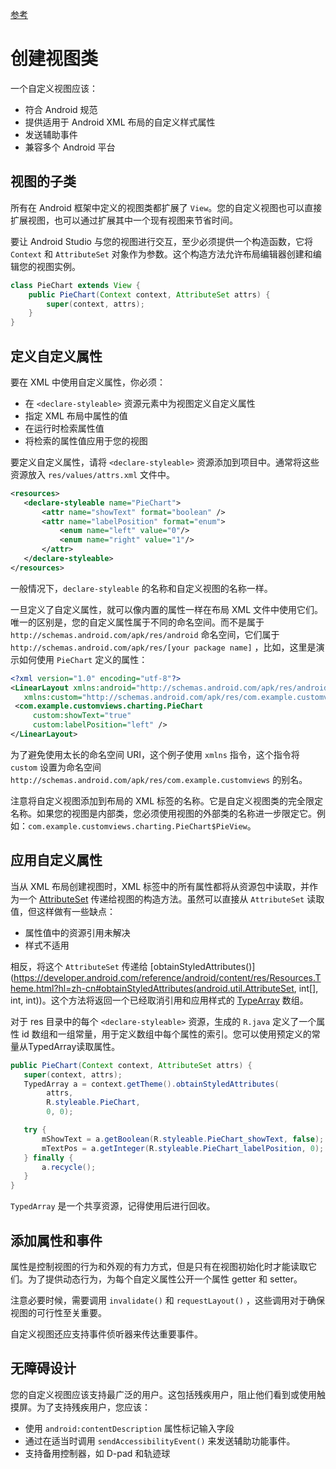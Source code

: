 [参考](https://developer.android.com/training/custom-views/create-view.html?hl=zh-cn)

# 创建视图类

一个自定义视图应该：

- 符合 Android 规范
- 提供适用于 Android XML 布局的自定义样式属性
- 发送辅助事件
- 兼容多个 Android 平台



## 视图的子类

所有在 Android 框架中定义的视图类都扩展了 `View`。您的自定义视图也可以直接扩展视图，也可以通过扩展其中一个现有视图来节省时间。

要让 Android Studio 与您的视图进行交互，至少必须提供一个构造函数，它将 `Context`  和  `AttributeSet` 对象作为参数。这个构造方法允许布局编辑器创建和编辑您的视图实例。

``` java
class PieChart extends View {
    public PieChart(Context context, AttributeSet attrs) {
        super(context, attrs);
    }
}
```



## 定义自定义属性

要在 XML 中使用自定义属性，你必须：

- 在 `<declare-styleable>` 资源元素中为视图定义自定义属性
- 指定 XML 布局中属性的值
- 在运行时检索属性值
- 将检索的属性值应用于您的视图

要定义自定义属性，请将 `<declare-styleable>` 资源添加到项目中。通常将这些资源放入 `res/values/attrs.xml`  文件中。

``` xml
<resources>
   <declare-styleable name="PieChart">
       <attr name="showText" format="boolean" />
       <attr name="labelPosition" format="enum">
           <enum name="left" value="0"/>
           <enum name="right" value="1"/>
       </attr>
   </declare-styleable>
</resources>
```

一般情况下，`declare-styleable` 的名称和自定义视图的名称一样。

一旦定义了自定义属性，就可以像内置的属性一样在布局 XML 文件中使用它们。唯一的区别是，您的自定义属性属于不同的命名空间。而不是属于 `http://schemas.android.com/apk/res/android`  命名空间，它们属于 `http://schemas.android.com/apk/res/[your package name]` ，比如，这里是演示如何使用 `PieChart` 定义的属性：

``` xml
<?xml version="1.0" encoding="utf-8"?>
<LinearLayout xmlns:android="http://schemas.android.com/apk/res/android"
   xmlns:custom="http://schemas.android.com/apk/res/com.example.customviews">
 <com.example.customviews.charting.PieChart
     custom:showText="true"
     custom:labelPosition="left" />
</LinearLayout>
```

为了避免使用太长的命名空间 URI，这个例子使用 `xmlns` 指令，这个指令将 `custom` 设置为命名空间 `http://schemas.android.com/apk/res/com.example.customviews` 的别名。

注意将自定义视图添加到布局的 XML 标签的名称。它是自定义视图类的完全限定名称。如果您的视图是内部类，您必须使用视图的外部类的名称进一步限定它。例如：`com.example.customviews.charting.PieChart$PieView`。



## 应用自定义属性

当从 XML 布局创建视图时，XML 标签中的所有属性都将从资源包中读取，并作为一个 [AttributeSet](https://developer.android.com/reference/android/util/AttributeSet.html?hl=zh-cn) 传递给视图的构造方法。虽然可以直接从  `AttributeSet`  读取值，但这样做有一些缺点：

- 属性值中的资源引用未解决
- 样式不适用

相反，将这个 `AttributeSet` 传递给 [obtainStyledAttributes()](https://developer.android.com/reference/android/content/res/Resources.Theme.html?hl=zh-cn#obtainStyledAttributes(android.util.AttributeSet, int[], int, int))。这个方法将返回一个已经取消引用和应用样式的 [TypeArray](https://developer.android.com/reference/android/content/res/TypedArray.html?hl=zh-cn) 数组。

对于 res 目录中的每个  `<declare-styleable>` 资源，生成的 `R.java` 定义了一个属性 id 数组和一组常量，用于定义数组中每个属性的索引。您可以使用预定义的常量从TypedArray读取属性。

``` java
public PieChart(Context context, AttributeSet attrs) {
   super(context, attrs);
   TypedArray a = context.getTheme().obtainStyledAttributes(
        attrs,
        R.styleable.PieChart,
        0, 0);

   try {
       mShowText = a.getBoolean(R.styleable.PieChart_showText, false);
       mTextPos = a.getInteger(R.styleable.PieChart_labelPosition, 0);
   } finally {
       a.recycle();
   }
}
```

`TypedArray` 是一个共享资源，记得使用后进行回收。



## 添加属性和事件

属性是控制视图的行为和外观的有力方式，但是只有在视图初始化时才能读取它们。为了提供动态行为，为每个自定义属性公开一个属性 getter 和 setter。

注意必要时候，需要调用  `invalidate()`  和  `requestLayout()` ，这些调用对于确保视图的可行性至关重要。

自定义视图还应支持事件侦听器来传达重要事件。



## 无障碍设计

您的自定义视图应该支持最广泛的用户。这包括残疾用户，阻止他们看到或使用触摸屏。为了支持残疾用户，您应该：

- 使用  `android:contentDescription` 属性标记输入字段
- 通过在适当时调用 `sendAccessibilityEvent()` 来发送辅助功能事件。
- 支持备用控制器，如 D-pad 和轨迹球